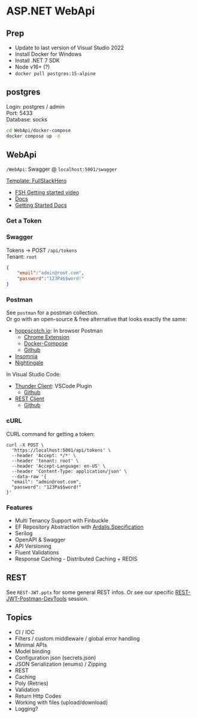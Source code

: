 ASP.NET WebApi
==============

## Prep

- Update to last version of Visual Studio 2022
- Install Docker for Windows
- Install .NET 7 SDK
- Node v16+ (?)
- `docker pull postgres:15-alpine`


## postgres

Login: postgres / admin  
Port: 5433  
Database: socks

```sh
cd WebApi/docker-compose
docker compose up -d
```

## WebApi

`/WebApi`: Swagger @ `localhost:5001/swagger`

[Template: FullStackHero](https://github.com/fullstackhero/dotnet-webapi-starter-kit)
  - [FSH Getting started video](https://www.youtube.com/watch?v=a1mWRLQf9hY)
  - [Docs](https://fullstackhero.net)
  - [Getting Started Docs](https://fullstackhero.net/dotnet-webapi-boilerplate/general/getting-started/)

### Get a Token

### Swagger

Tokens -> POST `/api/tokens`  
Tenant: `root`

```json
{
    "email":"admin@root.com",
    "password":"123Pa$$word!"
}
```


### Postman

See `postman` for a postman collection.  
Or go with an open-source & free alternative that looks exactly the same:

- [hoppscotch.io](https://hoppscotch.io/): In browser Postman
    - [Chrome Extension](https://chrome.google.com/webstore/detail/hoppscotch-browser-extens/amknoiejhlmhancpahfcfcfhllgkpbld)
    - [Docker-Compose](https://github.com/hoppscotch/hoppscotch/blob/main/docker-compose.yml)
    - [Github](https://github.com/hoppscotch/hoppscotch)
- [Insomnia](https://github.com/Kong/insomnia)
- [Nightingale](https://github.com/jenius-apps/nightingale-rest-api-client)


In Visual Studio Code:

- [Thunder Client](https://marketplace.visualstudio.com/items?itemName=rangav.vscode-thunder-client): VSCode Plugin
    - [Github](https://github.com/rangav/thunder-client-support)
- [REST Client](https://marketplace.visualstudio.com/items?itemName=humao.rest-client)
    - [Github](https://github.com/Huachao/vscode-restclient)


### cURL

CURL command for getting a token:

```curl
curl -X POST \
  'https://localhost:5001/api/tokens' \
  --header 'Accept: */*' \
  --header 'tenant: root' \
  --header 'Accept-Language: en-US' \
  --header 'Content-Type: application/json' \
  --data-raw '{
  "email": "admin@root.com",
  "password": "123Pa$$word!"
}'
```

### Features

- Multi Tenancy Support with Finbuckle
- EF Repository Abstraction with [Ardalis.Specification](https://github.com/ardalis/Specification)
- Serilog
- OpenAPI & Swagger
- API Versioning
- Fluent Validations
- Response Caching - Distributed Caching + REDIS


## REST

See `REST-JWT.pptx` for some general REST infos.
Or see our specific [REST-JWT-Postman-DevTools](https://github.com/itenium-be/REST-JWT-DevTools) session.



## Topics

- CI / IOC
- Filters / custom middleware / global error handling
- Minimal APIs
- Model binding
- Configuration json (secrets.json)
- JSON Serialization (enums) / Zipping
- REST
- Caching
- Poly (Retries)
- Validation
- Return Http Codes
- Working with files (upload/download)
- Logging?
